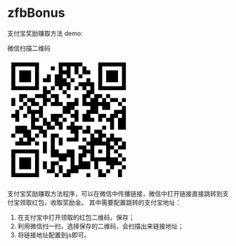 # zfbBonus
支付宝奖励赚取方法
demo:

微信扫描二维码

![Alt text](https://github.com/flyspring/zfbBonus/blob/master/demo_pay_code.png)


支付宝奖励赚取方法程序，可以在微信中传播链接，微信中打开链接直接跳转到支付宝领取红包，收取奖励金。
其中需要配置跳转的支付宝地址：
1. 在支付宝中打开领取的红包二维码，保存；
2. 利用微信扫一扫，选择保存的二维码，会扫描出来链接地址；
3. 将链接地址配置到js即可。
